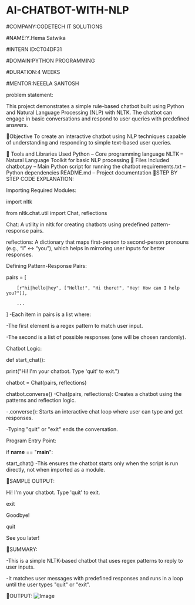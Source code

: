 # AI-CHATBOT-WITH-NLP
#COMPANY:CODETECH IT SOLUTIONS

#NAME:Y.Hema Satwika

#INTERN ID:CT04DF31

#DOMAIN:PYTHON PROGRAMMING

#DURATION:4 WEEKS

#MENTOR:NEEELA SANTOSH

problem statement:

This project demonstrates a simple rule-based chatbot built using Python and Natural Language Processing (NLP) with NLTK. The chatbot can engage in basic conversations and respond to user queries with predefined answers.

📌Objective
To create an interactive chatbot using NLP techniques capable of understanding and responding to simple text-based user queries.

🧰 Tools and Libraries Used
Python – Core programming language
NLTK – Natural Language Toolkit for basic NLP processing
📂 Files Included
chatbot.py – Main Python script for running the chatbot
requirements.txt – Python dependencies
README.md – Project documentation
📌STEP BY STEP CODE EXPLANATION:

Importing Required Modules:

import nltk

from nltk.chat.util import Chat, reflections

Chat: A utility in nltk for creating chatbots using predefined pattern-response pairs.

reflections: A dictionary that maps first-person to second-person pronouns (e.g., “I” ↔ “you”), which helps in mirroring user inputs for better responses.

Defining Pattern-Response Pairs:

 pairs = [

        [r"hi|hello|hey", ["Hello!", "Hi there!", "Hey! How can I help you?"]],

        ...

 ]
-Each item in pairs is a list where:

-The first element is a regex pattern to match user input.

-The second is a list of possible responses (one will be chosen randomly).

Chatbot Logic:

def start_chat():

print("Hi! I'm your chatbot. Type 'quit' to exit.")

chatbot = Chat(pairs, reflections)

chatbot.converse()
-Chat(pairs, reflections): Creates a chatbot using the patterns and reflection logic.

-.converse(): Starts an interactive chat loop where user can type and get responses.

-Typing "quit" or "exit" ends the conversation.

Program Entry Point:

if __name__ == "__main__":

 start_chat()
-This ensures the chatbot starts only when the script is run directly, not when imported as a module.

📌SAMPLE OUTPUT:

Hi! I'm your chatbot. Type 'quit' to exit.

exit

Goodbye!

quit

See you later!

📌SUMMARY:

-This is a simple NLTK-based chatbot that uses regex patterns to reply to user inputs.

-It matches user messages with predefined responses and runs in a loop until the user types "quit" or "exit".

📌OUTPUT:
![Image](https://github.com/user-attachments/assets/4105a1a1-6d96-4558-aa82-b4165a4026ee)

